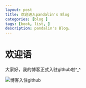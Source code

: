 ```yaml
---
layout: post
title: 欢迎进入pandalin's Blog
categories: [blog ]
tags: [book, list, ]
description: pandalin's Blog。
---
```

# 欢迎语
大家好，我的博客正式入驻github啦^_^


![博客入住github]({{site.url}}/images/2016/09/1edf83fe30c44a73433df0f03d1080cc.jpg)
